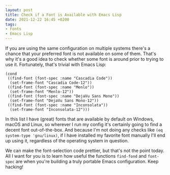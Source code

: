 ```yaml
---
layout: post
title: Check if a Font is Available with Emacs Lisp
date: 2021-12-22 16:45 +0200
tags:
- Fonts
- Emacs Lisp
---
```


If you are using the same configuration on multiple systems there's a chance that your preferred font is not available on some of them. That's why it's a good idea to check whether some font is around prior to trying to use it. Fortunately, that's trivial with Emacs Lisp:

``` emacs-lisp
(cond
 ((find-font (font-spec :name "Cascadia Code"))
  (set-frame-font "Cascadia Code-12"))
 ((find-font (font-spec :name "Menlo"))
  (set-frame-font "Menlo-12"))
 ((find-font (font-spec :name "DejaVu Sans Mono"))
  (set-frame-font "DejaVu Sans Mono-12"))
 ((find-font (font-spec :name "Inconsolata"))
  (set-frame-font "Inconsolata-12")))
```

In this list I have (great) fonts that are available by default on Windows,
macOS and Linux, so wherever I run my config it's certainly going to find a
decent font out-of-the-box. And because I'm not doing any checks like `(eq system-type
'gnu/linux)`, if I have installed my favorite font manually I'll end up using
it, regardless of the operating system in question.

We can make the font-selection code prettier, but that's not the point
today. All I want for you is to learn how useful the functions `find-fond` and
`font-spec` are when you're building a truly portable Emacs configuration. Keep hacking!
